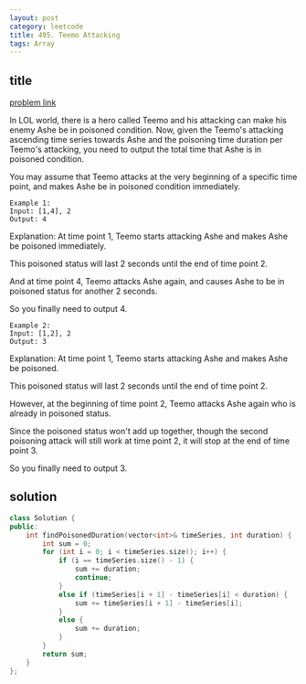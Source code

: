 ```yaml
---
layout: post
category: leetcode
title: 495. Teemo Attacking
tags: Array
---
```


## title
[problem link]()

In LOL world, there is a hero called Teemo and his attacking can make his enemy Ashe be in poisoned condition. Now, given the Teemo's attacking ascending time series towards Ashe and the poisoning time duration per Teemo's attacking, you need to output the total time that Ashe is in poisoned condition.

You may assume that Teemo attacks at the very beginning of a specific time point, and makes Ashe be in poisoned condition immediately.

	Example 1:
	Input: [1,4], 2
	Output: 4

Explanation: At time point 1, Teemo starts attacking Ashe and makes Ashe be poisoned immediately. 

This poisoned status will last 2 seconds until the end of time point 2. 

And at time point 4, Teemo attacks Ashe again, and causes Ashe to be in poisoned status for another 2 seconds. 

So you finally need to output 4.

	Example 2:
	Input: [1,2], 2
	Output: 3
Explanation: At time point 1, Teemo starts attacking Ashe and makes Ashe be poisoned. 

This poisoned status will last 2 seconds until the end of time point 2. 

However, at the beginning of time point 2, Teemo attacks Ashe again who is already in poisoned status. 

Since the poisoned status won't add up together, though the second poisoning attack will still work at time point 2, it will stop at the end of time point 3. 

So you finally need to output 3.

## solution


```c++
class Solution {
public:
	int findPoisonedDuration(vector<int>& timeSeries, int duration) {
		int sum = 0;
		for (int i = 0; i < timeSeries.size(); i++) {
			if (i == timeSeries.size() - 1) {
				sum += duration;
				continue;
			}
			else if (timeSeries[i + 1] - timeSeries[i] < duration) {
				sum += timeSeries[i + 1] - timeSeries[i];
			}
			else {
				sum += duration;
			}
		}
		return sum;
	}
};

```